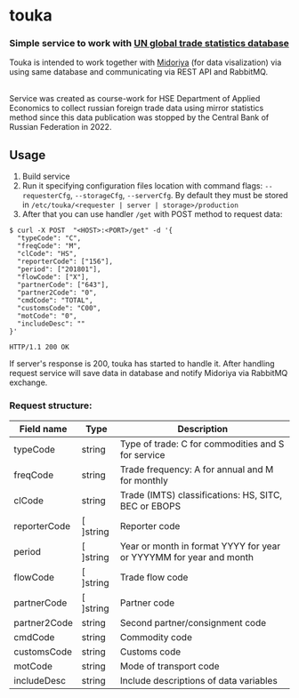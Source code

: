 # touka
### Simple service to work with [UN global trade statistics database](https://comtradeplus.un.org/)
Touka is intended to work together with [Midoriya](https://github.com/G0P0Ke/midoriya) (for data visalization) via using same database and communicating via REST API and RabbitMQ.<br><br>

Service was created as course-work for HSE Department of Applied Economics to collect russian foreign trade data using mirror statistics method since this data publication was stopped by the Central Bank of Russian Federation in 2022.

## Usage
1. Build service
2. Run it specifying configuration files location with command flags: `--requesterCfg`, `--storageCfg`, `--serverCfg`. By default they must be stored in `/etc/touka/<requester | server | storage>/production`
3. After that you can use handler `/get` with POST method to request data:

```
$ curl -X POST  "<HOST>:<PORT>/get" -d '{
  "typeCode": "C",
  "freqCode": "M",
  "clCode": "HS",
  "reporterCode": ["156"],
  "period": ["201801"],
  "flowCode": ["X"],
  "partnerCode": ["643"],
  "partner2Code": "0",
  "cmdCode": "TOTAL",
  "customsCode": "C00",
  "motCode": "0",
  "includeDesc": ""
}'

HTTP/1.1 200 OK
```
If server's response is 200, touka has started to handle it. After handling request service will save data in database and notify Midoriya via RabbitMQ exchange. 

### Request structure:
| Field name | Type | Description |
| --- | --- | --- |
| typeCode | string | Type of trade: C for commodities and S for service |
| freqCode | string | Trade frequency: A for annual and M for monthly |
| clCode | string | Trade (IMTS) classifications: HS, SITC, BEC or EBOPS |
| reporterCode | [ ]string | Reporter code |
| period | [ ]string | Year or month in format YYYY for year or YYYYMM for year and month |
| flowCode | [ ]string | Trade flow code |
| partnerCode | [ ]string | Partner code |
| partner2Code | string | Second partner/consignment code |
| cmdCode | string | Commodity code |
| customsCode | string | Customs code |
| motCode | string | Mode of transport code |
| includeDesc | string | Include descriptions of data variables |
